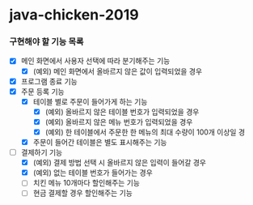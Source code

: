 # java-chicken-2019

### 구현해야 할 기능 목록
- [x] 메인 화면에서 사용자 선택에 따라 분기해주는 기능
    - [x] (예외) 메인 화면에서 올바르지 않은 값이 입력되었을 경우  
- [x] 프로그램 종료 기능
- [x] 주문 등록 기능
    - [x] 테이블 별로 주문이 들어가게 하는 기능
        - [x] (예외) 올바르지 않은 테이블 번호가 입력되었을 경우
        - [x] (예외) 올바르지 않은 메뉴 번호가 입력되었을 경우 
        - [x] (예외) 한 테이블에서 주문한 한 메뉴의 최대 수량이 100개 이상일 경 
    - [x] 주문이 들어간 테이블은 별도 표시해주는 기능
- [ ] 결제하기 기능
    - [x] (예외) 결제 방법 선택 시 올바르지 않은 입력이 들어갈 경우
    - [x] (예외) 없는 테이블 번호가 들어가는 경우 
    - [ ] 치킨 메뉴 10개마다 할인해주는 기능
    - [ ] 현금 결제할 경우 할인해주는 기능 